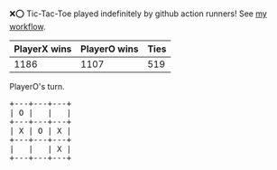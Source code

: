 :x::o: Tic-Tac-Toe played indefinitely by github action runners! See [my workflow](.github/workflows/play.yaml).

|PlayerX wins|PlayerO wins|Ties|
|-|-|-|
|1186|1107|519|

PlayerO's turn.

<pre>
+---+---+---+
| O |   |   |
+---+---+---+
| X | O | X |
+---+---+---+
|   |   | X |
+---+---+---+
</pre>